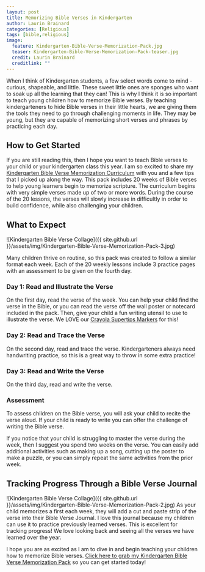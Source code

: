 ```yaml
---
layout: post
title: Memorizing Bible Verses in Kindergarten
author: Laurin Brainard
categories: [Religious]
tags: [bible,religious]
image:
  feature: Kindergarten-Bible-Verse-Memorization-Pack.jpg
  teaser: Kindergarten-Bible-Verse-Memorization-Pack-teaser.jpg
  credit: Laurin Brainard
  creditlink: ""
---
```

When I think of Kindergarten students, a few select words come to mind - curious, shapeable, and little. These sweet little ones are sponges who want to soak up all the learning that they can! This is why I think it is so important to teach young children how to memorize Bible verses. By teaching kindergarteners to hide Bible verses in their little hearts, we are giving them the tools they need to go through challenging moments in life. They may be young, but they are capable of memorizing short verses and phrases by practicing each day. 

## How to Get Started
If you are still reading this, then I hope you want to teach Bible verses to your child or your kindergarten class this year. I am so excited to share my [Kindergarten Bible Verse Memorization Curriculum](https://www.teacherspayteachers.com/Product/Bible-Verse-Memorization-Pack-for-Kindergarten-3052682?utm_source=TPB%20Blog&utm_campaign=How%20To%20Teach%20Bible%20Verses%20-%20Kinder) with you and a few tips that I picked up along the way. This pack includes 20 weeks of Bible verses to help young learners begin to memorize scripture. The curriculum begins with very simple verses made up of two or more words. During the course of the 20 lessons, the verses will slowly increase in difficultly in order to build confidence, while also challenging your children. 

## What to Expect
![Kindergarten Bible Verse Collage]({{ site.github.url }}/assets/img/Kindergarten-Bible-Verse-Memorization-Pack-3.jpg)

Many children thrive on routine, so this pack was created to follow a similar format each week. Each of the 20 weekly lessons include 3 practice pages with an assessment to be given on the fourth day.

### Day 1: Read and Illustrate the Verse
On the first day, read the verse of the week. You can help your child find the verse in the Bible, or you can read the verse off the wall poster or notecard included in the pack. Then, give your child a fun writing utensil to use to illustrate the verse. We LOVE our [Crayola Supertips Markers](https://amzn.to/2GEYCic) for this!

### Day 2: Read and Trace the Verse
On the second day, read and trace the verse. Kindergarteners always need handwriting practice, so this is a great way to throw in some extra practice!

### Day 3: Read and Write the Verse
On the third day, read and write the verse. 

### Assessment
To assess children on the Bible verse, you will ask your child to recite the verse aloud. If your child is ready to write you can offer the challenge of writing the Bible verse. 

If you notice that your child is struggling to master the verse during the week, then I suggest you spend two weeks on the verse. You can easily add additional activities such as making up a song, cutting up the poster to make a puzzle, or you can simply repeat the same activities from the prior week. 

## Tracking Progress Through a Bible Verse Journal

![Kindergarten Bible Verse Collage]({{ site.github.url }}/assets/img/Kindergarten-Bible-Verse-Memorization-Pack-2.jpg)
As your child memorizes a first each week, they will add a cut and paste strip of the verse into their Bible Verse Journal. I love this journal because my children can use it to practice previously learned verses. This is excellent for tracking progress! We love looking back and seeing all the verses we have learned over the year. 

I hope you are as excited as I am to dive in and begin teaching your children how to memorize Bible verses. [Click here to grab my Kindergarten Bible Verse Memorization Pack](https://www.teacherspayteachers.com/Product/Bible-Verse-Memorization-Pack-for-Kindergarten-3052682?utm_source=TPB%20Blog&utm_campaign=How%20To%20Teach%20Bible%20Verses%20-%20Kinder) so you can get started today!